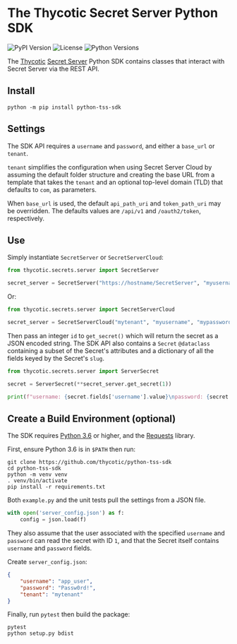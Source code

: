 # The Thycotic Secret Server Python SDK

![PyPI Version](https://img.shields.io/pypi/v/python-tss-sdk)
![License](https://img.shields.io/github/license/thycotic/python-tss-sdk)
![Python Versions](https://img.shields.io/pypi/pyversions/python-tss-sdk)

The [Thycotic](https://thycotic.com/)
[Secret Server](https://thycotic.com/products/secret-server/)
Python SDK contains classes that interact with Secret Server via the REST API.

## Install

```shell
python -m pip install python-tss-sdk
```

## Settings

The SDK API requires a `username` and `password`, and either a `base_url` or `tenant`.

`tenant` simplifies the configuration when using Secret Server Cloud by assuming
the default folder structure and creating the base URL from a template that takes
the `tenant` and an optional top-level domain (TLD) that defaults to `com`, as
parameters.

When `base_url` is used, the default `api_path_uri` and `token_path_uri` may be
overridden. The defaults values are `/api/v1` and `/oauth2/token`,
respectively.

## Use

Simply instantiate `SecretServer` or `SecretServerCloud`:

```python
from thycotic.secrets.server import SecretServer

secret_server = SecretServer("https://hostname/SecretServer", "myusername", "mypassword")
```

Or:

```python
from thycotic.secrets.server import SecretServerCloud

secret_server = SecretServerCloud("mytenant", "myusername", "mypassword")
```

Then pass an integer `id` to `get_secret()` which will return the secret as a JSON
encoded string. The SDK API also contains a `Secret` `@dataclass` containing
a subset of the Secret's attributes and a dictionary of all the fields keyed
by the Secret's `slug`.

```python
from thycotic.secrets.server import ServerSecret

secret = ServerSecret(**secret_server.get_secret(1))

print(f"username: {secret.fields['username'].value}\npassword: {secret.fields['password'].value}")
```

## Create a Build Environment (optional)

The SDK requires [Python 3.6](https://www.python.org/downloads/) or higher,
and the [Requests](https://2.python-requests.org/en/master/) library.

First, ensure Python 3.6 is in `$PATH` then run:

```shell
git clone https://github.com/thycotic/python-tss-sdk
cd python-tss-sdk
python -m venv venv
. venv/bin/activate
pip install -r requirements.txt
```

Both `example.py` and the unit tests pull the settings from a JSON file.

```python
with open('server_config.json') as f:
    config = json.load(f)
```

They also assume that the user associated with the specified `username` and `password`
can read the secret with ID `1`, and that the Secret itself contains `username` and
`password` fields.

Create `server_config.json`:

```json
{
    "username": "app_user",
    "password": "Passw0rd!",
    "tenant": "mytenant"
}
```

Finally, run `pytest` then build the package:

```shell
pytest
python setup.py bdist
```
